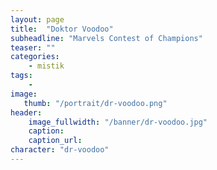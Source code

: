 ```yaml
---
layout: page
title:  "Doktor Voodoo"
subheadline: "Marvels Contest of Champions"
teaser: ""
categories:
    - mistik
tags:
    -
image:
   thumb: "/portrait/dr-voodoo.png"
header:
    image_fullwidth: "/banner/dr-voodoo.jpg"
    caption: 
    caption_url:    
character: "dr-voodoo"
---
```

